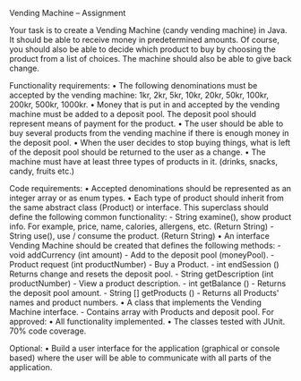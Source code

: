 Vending Machine – Assignment

Your task is to create a Vending Machine (candy vending machine) in Java. It should be able to receive money in predetermined amounts. 
Of course, you should also be able to decide which product to buy by choosing the product from a list of choices. 
The machine should also be able to give back change.

Functionality requirements:
• The following denominations must be accepted by the vending machine: 1kr, 2kr, 5kr, 10kr, 20kr, 50kr, 100kr, 200kr, 500kr, 1000kr.
• Money that is put in and accepted by the vending machine must be added to a deposit pool. 
  The deposit pool should represent means of payment for the product.
• The user should be able to buy several products from the vending machine if there is enough money in the deposit pool.
• When the user decides to stop buying things, what is left of the deposit pool should be returned to the user as a change.
• The machine must have at least three types of products in it. (drinks, snacks, candy, fruits etc.)

Code requirements:
• Accepted denominations should be represented as an integer array or as enum types.
• Each type of product should inherit from the same abstract class (Product) or
interface. This superclass should define the following common functionality:
    - String examine(), show product info. For example, price, name, calories, allergens, etc. (Return String)
    - String use(), use / consume the product. (Return String)
• An interface Vending Machine should be created that defines the following methods: 
    - void addCurrency (int amount) - Add to the deposit pool (moneyPool).
    - Product request (int productNumber) - Buy a Product.
    - int endSession () Returns change and resets the deposit pool.
    - String getDescription (int productNumber) - View a product description.
    - int getBalance () - Returns the deposit pool amount.
    - String [] getProducts () - Returns all Products' names and product numbers.
• A class that implements the Vending Machine interface. 
    - Contains array with Products and deposit pool.
For approved:
• All functionality implemented.
• The classes tested with JUnit. 70% code coverage.

Optional:
• Build a user interface for the application (graphical or console based) where the user will be able to communicate with all parts of the application.
  